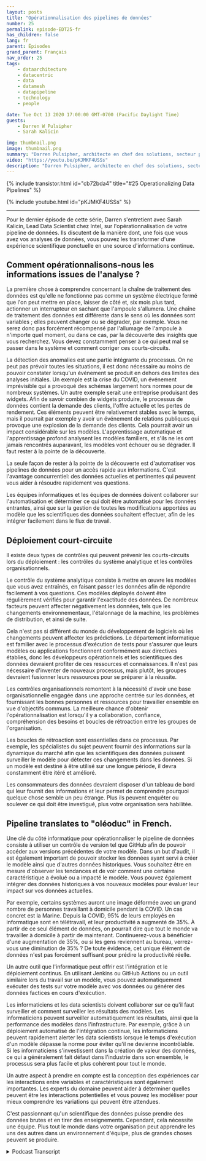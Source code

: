 ```yaml
---
layout: posts
title: "Opérationnalisation des pipelines de données"
number: 25
permalink: episode-EDT25-fr
has_children: false
lang: fr
parent: Épisodes
grand_parent: Français
nav_order: 25
tags:
    - dataarchitecture
    - datacentric
    - data
    - datamesh
    - datapipeline
    - technology
    - people

date: Tue Oct 13 2020 17:00:00 GMT-0700 (Pacific Daylight Time)
guests:
    - Darren W Pulsipher
    - Sarah Kalicin

img: thumbnail.png
image: thumbnail.png
summary: "Darren Pulsipher, architecte en chef des solutions, secteur public, chez Intel, parle avec Sarah Kalicin, data scientist en chef, Intel, à propos de l'opérationnalisation du pipeline de données de votre organisation. Cela nécessite un effort d'équipe pour modéliser, surveiller et produire une source continue d'informations précieuses. Il s'agit du dernier épisode de la série "Démarrer votre transformation organisationnelle pour devenir centrée sur les données"."
video: "https://youtu.be/pKJMKF4USSs"
description: "Darren Pulsipher, architecte en chef des solutions, secteur public, chez Intel, parle avec Sarah Kalicin, data scientist en chef, Intel, à propos de l'opérationnalisation du pipeline de données de votre organisation. Cela nécessite un effort d'équipe pour modéliser, surveiller et produire une source continue d'informations précieuses. Il s'agit du dernier épisode de la série "Démarrer votre transformation organisationnelle pour devenir centrée sur les données"."
---
```


<div>
{% include transistor.html id="cb72bda4" title="#25 Operationalizing Data Pipelines" %}

{% include youtube.html id="pKJMKF4USSs" %}
</div>

---

Pour le dernier épisode de cette série, Darren s'entretient avec Sarah Kalicin, Lead Data Scientist chez Intel, sur l'opérationnalisation de votre pipeline de données. Ils discutent de la manière dont, une fois que vous avez vos analyses de données, vous pouvez les transformer d'une expérience scientifique ponctuelle en une source d'informations continue.

## Comment opérationnalisons-nous les informations issues de l'analyse ?

La première chose à comprendre concernant la chaîne de traitement des données est qu'elle ne fonctionne pas comme un système électrique fermé que l'on peut mettre en place, laisser de côté et, six mois plus tard, actionner un interrupteur en sachant que l'ampoule s'allumera. Une chaîne de traitement des données est différente dans le sens où les données sont variables ; elles peuvent changer ou se dégrader, par exemple. Vous ne serez donc pas forcément récompensé par l'allumage de l'ampoule à n'importe quel moment, ou dans ce cas, par la découverte des insights que vous recherchez. Vous devez constamment penser à ce qui peut mal se passer dans le système et comment corriger ces courts-circuits.

La détection des anomalies est une partie intégrante du processus. On ne peut pas prévoir toutes les situations, il est donc nécessaire au moins de pouvoir constater lorsqu'un événement se produit en dehors des limites des analyses initiales. Un exemple est la crise du COVID, un événement imprévisible qui a provoqué des schémas largement hors normes pour de nombreux systèmes. Un autre exemple serait une entreprise produisant des widgets. Afin de savoir combien de widgets produire, le processus de données contient la demande des clients, l'offre actuelle et les pertes de rendement. Ces éléments peuvent être relativement stables avec le temps, mais il pourrait par exemple y avoir un événement de relations publiques qui provoque une explosion de la demande des clients. Cela pourrait avoir un impact considérable sur les modèles. L'apprentissage automatique et l'apprentissage profond analysent les modèles familiers, et s'ils ne les ont jamais rencontrés auparavant, les modèles vont échouer ou se dégrader. Il faut rester à la pointe de la découverte.

La seule façon de rester à la pointe de la découverte est d'automatiser vos pipelines de données pour un accès rapide aux informations. C'est l'avantage concurrentiel: des données actuelles et pertinentes qui peuvent vous aider à résoudre rapidement vos questions.

Les équipes informatiques et les équipes de données doivent collaborer sur l'automatisation et déterminer ce qui doit être automatisé pour les données entrantes, ainsi que sur la gestion de toutes les modifications apportées au modèle que les scientifiques des données souhaitent effectuer, afin de les intégrer facilement dans le flux de travail.

## Déploiement court-circuite

Il existe deux types de contrôles qui peuvent prévenir les courts-circuits lors du déploiement : les contrôles du système analytique et les contrôles organisationnels.

Le contrôle du système analytique consiste à mettre en œuvre les modèles que vous avez entraînés, en faisant passer les données afin de répondre facilement à vos questions. Ces modèles déployés doivent être régulièrement vérifiés pour garantir l'exactitude des données. De nombreux facteurs peuvent affecter négativement les données, tels que les changements environnementaux, l'étalonnage de la machine, les problèmes de distribution, et ainsi de suite.

Cela n'est pas si différent du monde du développement de logiciels où les changements peuvent affecter les prédictions. Le département informatique est familier avec le processus d'exécution de tests pour s'assurer que leurs modèles ou applications fonctionnent conformément aux directives établies, donc les développeurs opérationnels et les scientifiques des données devraient profiter de ces ressources et connaissances. Il n'est pas nécessaire d'inventer de nouveaux processus, mais plutôt, les groupes devraient fusionner leurs ressources pour se préparer à la réussite.

Les contrôles organisationnels remontent à la nécessité d'avoir une base organisationnelle engagée dans une approche centrée sur les données, et fournissant les bonnes personnes et ressources pour travailler ensemble en vue d'objectifs communs. La meilleure chance d'obtenir l'opérationnalisation est lorsqu'il y a collaboration, confiance, compréhension des besoins et boucles de rétroaction entre les groupes de l'organisation.

Les boucles de rétroaction sont essentielles dans ce processus. Par exemple, les spécialistes du sujet peuvent fournir des informations sur la dynamique du marché afin que les scientifiques des données puissent surveiller le modèle pour détecter ces changements dans les données. Si un modèle est destiné à être utilisé sur une longue période, il devra constamment être itéré et amélioré.

Les consommateurs des données devraient disposer d'un tableau de bord qui leur fournit des informations et leur permet de comprendre pourquoi quelque chose semble un peu étrange. Plus ils peuvent enquêter ou soulever ce qui doit être investigué, plus votre organisation sera habilitée.

## Pipeline translates to "oléoduc" in French.

Une clé du côté informatique pour opérationnaliser le pipeline de données consiste à utiliser un contrôle de version tel que GitHub afin de pouvoir accéder aux versions précédentes de votre modèle. Dans un but d'audit, il est également important de pouvoir stocker les données ayant servi à créer le modèle ainsi que d'autres données historiques. Vous souhaitez être en mesure d'observer les tendances et de voir comment une certaine caractéristique a évolué ou a impacté le modèle. Vous pouvez également intégrer des données historiques à vos nouveaux modèles pour évaluer leur impact sur vos données actuelles.

Par exemple, certains systèmes auront une image déformée avec un grand nombre de personnes travaillant à domicile pendant la COVID. Un cas concret est la Marine. Depuis la COVID, 95% de leurs employés en informatique sont en télétravail, et leur productivité a augmenté de 35%. À partir de ce seul élément de données, on pourrait dire que tout le monde va travailler à domicile à partir de maintenant. Continuerez-vous à bénéficier d'une augmentation de 35%, ou si les gens reviennent au bureau, verrez-vous une diminution de 35% ? De toute évidence, cet unique élément de données n'est pas forcément suffisant pour prédire la productivité réelle.

Un autre outil que l'informatique peut offrir est l'intégration et le déploiement continus. En utilisant Jenkins ou GitHub Actions ou un outil similaire lors du travail sur un modèle, vous pouvez automatiquement exécuter des tests sur votre modèle avec vos données ou générer des données factices en cours d'exécution.

Les informaticiens et les data scientists doivent collaborer sur ce qu'il faut surveiller et comment surveiller les résultats des modèles. Les informaticiens peuvent surveiller automatiquement les résultats, ainsi que la performance des modèles dans l'infrastructure. Par exemple, grâce à un déploiement automatisé de l'intégration continue, les informaticiens peuvent rapidement alerter les data scientists lorsque le temps d'exécution d'un modèle dépasse la norme pour éviter qu'il ne devienne incontrôlable. Si les informaticiens s'investissent dans la création de valeur des données, ce qui a généralement fait défaut dans l'industrie dans son ensemble, le processus sera plus facile et plus cohérent pour tout le monde.

Un autre aspect à prendre en compte est la conception des expériences car les interactions entre variables et caractéristiques sont également importantes. Les experts du domaine peuvent aider à déterminer quelles peuvent être les interactions potentielles et vous pouvez les modéliser pour mieux comprendre les variations qui peuvent être attendues.

C'est passionnant qu'un scientifique des données puisse prendre des données brutes et en tirer des enseignements. Cependant, cela nécessite une équipe. Plus tout le monde dans votre organisation peut apprendre les uns des autres dans un environnement d'équipe, plus de grandes choses peuvent se produire.



<details>
<summary> Podcast Transcript </summary>

<p></p>

</details>
